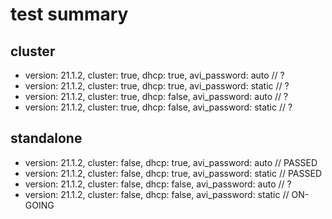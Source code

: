 # test summary

## cluster

- version: 21.1.2, cluster: true, dhcp: true, avi_password: auto // ?
- version: 21.1.2, cluster: true, dhcp: true, avi_password: static // ?  
- version: 21.1.2, cluster: true, dhcp: false, avi_password: auto // ?
- version: 21.1.2, cluster: true, dhcp: false, avi_password: static // ?

## standalone

- version: 21.1.2, cluster: false, dhcp: true, avi_password: auto // PASSED
- version: 21.1.2, cluster: false, dhcp: true, avi_password: static // PASSED
- version: 21.1.2, cluster: false, dhcp: false, avi_password: auto // ?
- version: 21.1.2, cluster: false, dhcp: false, avi_password: static // ON-GOING